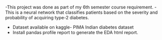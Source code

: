 -This project was done as part of my 6th semester course requirement.
-This is a neural network that classifies patients based on the severity and probability of acquiring type-2 diabetes.
- Dataset available on kaggle- PIMA Indian diabetes dataset
- Install pandas profile report to generate the EDA html report.
